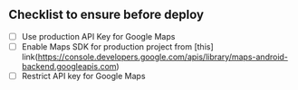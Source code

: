 ## Checklist to ensure before deploy

- [ ] Use production API Key for Google Maps
- [ ] Enable Maps SDK for production project from [this] link(https://console.developers.google.com/apis/library/maps-android-backend.googleapis.com)
- [ ] Restrict API key for Google Maps
